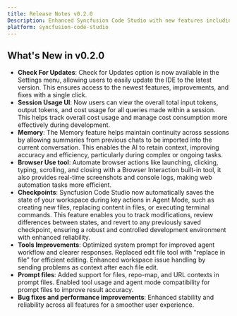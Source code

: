 ```yaml
---
title: Release Notes v0.2.0
Description: Enhanced Syncfusion Code Studio with new features including Check for Updates, Session Usage UI, Memory, Browser Use tool, and Checkpoints, along with various bug fixes and improvements.
platform: syncfusion-code-studio
---
```


## What's New in v0.2.0

- **Check For Updates**: Check for Updates option is now available in the Settings menu, allowing users to easily update the IDE to the latest version. This ensures access to the newest features, improvements, and fixes with a single click.
- **Session Usage UI**: Now users can view the overall total input tokens, output tokens, and cost usage for all queries made within a session. This helps track overall cost usage and manage cost consumption more effectively during development.
- **Memory**: The Memory feature helps maintain continuity across sessions by allowing summaries from previous chats to be imported into the current conversation. This enables the AI to retain context, improving accuracy and efficiency, particularly during complex or ongoing tasks.
- **Browser Use tool**: Automate browser actions like launching, clicking, typing, scrolling, and closing with a Browser Interaction built-in tool, it also provides real-time screenshots and console logs, making web automation tasks more efficient.
- **Checkpoints**: Syncfusion Code Studio now automatically saves the state of your workspace during key actions in Agent Mode, such as creating new files, replacing content in files, or executing terminal commands. This feature enables you to track modifications, review differences between states, and revert to any previously saved checkpoint, ensuring a robust and controlled development environment with enhanced reliability.
- **Tools Improvements**: Optimized system prompt for improved agent workflow and clearer responses. Replaced edit file tool with "replace in file" for efficient editing. Enhanced workspace issue handling by sending problems as context after each file edit.
- **Prompt files**: Added support for files, repo-map, and URL contexts in prompt files. Enabled tool usage and agent mode compatibility for prompt files to improve result accuracy.
- **Bug fixes and performance improvements**: Enhanced stability and reliability across all features for a smoother user experience.
